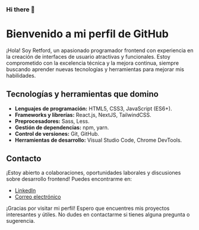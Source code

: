 ### Hi there 👋

# Bienvenido a mi perfil de GitHub

¡Hola! Soy Retford, un apasionado programador frontend con experiencia en la creación de interfaces de usuario atractivas y funcionales. Estoy comprometido con la excelencia técnica y la mejora continua, siempre buscando aprender nuevas tecnologías y herramientas para mejorar mis habilidades.

## Tecnologías y herramientas que domino

- **Lenguajes de programación:** HTML5, CSS3, JavaScript (ES6+).
- **Frameworks y librerías:** React.js, NextJS, TailwindCSS.
- **Preprocesadores:** Sass, Less.
- **Gestión de dependencias:** npm, yarn.
- **Control de versiones:** Git, GitHub.
- **Herramientas de desarrollo:** Visual Studio Code, Chrome DevTools.

## Contacto

¡Estoy abierto a colaboraciones, oportunidades laborales y discusiones sobre desarrollo frontend! Puedes encontrarme en:

- [LinkedIn]([enlace](https://www.linkedin.com/in/retford-o-briam-julcarima-balde%C3%B3n/))
- [Correo electrónico](retfordjb@gmail.com)

¡Gracias por visitar mi perfil! Espero que encuentres mis proyectos interesantes y útiles. No dudes en contactarme si tienes alguna pregunta o sugerencia.
